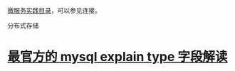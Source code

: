 [微服务实践目录](https://www.jianshu.com/p/f3d5a02757f1)，可以参见连接。

分布式存储


# [最官方的 mysql explain type 字段解读](https://mengkang.net/1124.html)
